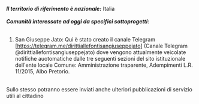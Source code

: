 ***Il territorio di riferimento è nazionale:*** Italia
<br>
<br>
***Comunità interessate ad oggi da specifici sottoprogetti***: 
<br>
<br>
1. San Giuseppe Jato:
Qui è stato creato il canale Telegram [https://telegram.me/dirittiallefontisangiuseppejato] (Canale Telegram @dirittiallefontisangiuseppejato) dove vengono attualmente veicolate notifiche auotomatiche dalle tre seguenti sezioni del sito istituzionale dell'ente locale Comune: Amministrazione traparente, Adempimenti L.R. 11/2015, Albo Pretorio. 
<br> 
Sullo stesso potranno essere inviati anche ulteriori pubblicazioni di servizio utili al cittadino
